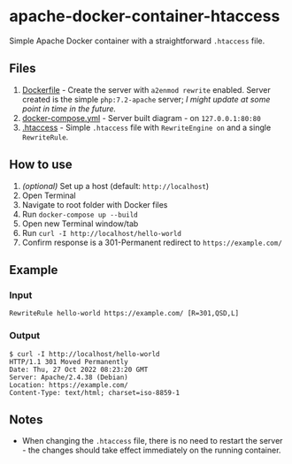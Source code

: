 # apache-docker-container-htaccess

Simple Apache Docker container with a straightforward `.htaccess` file.

## Files

1. [Dockerfile](Dockerfile) - Create the server with `a2enmod rewrite` enabled. Server created is the simple `php:7.2-apache` server; _I might update at some point in time in the future._
2. [docker-compose.yml](docker-compose.yml) - Server built diagram - on `127.0.0.1:80:80`
3. [.htaccess](.htaccess) - Simple `.htaccess` file with `RewriteEngine on` and a single `RewriteRule`.

## How to use

1. _(optional)_ Set up a host (default: `http://localhost`)
2. Open Terminal
3. Navigate to root folder with Docker files
4. Run `docker-compose up --build`
5. Open new Terminal window/tab
6. Run `curl -I http://localhost/hello-world`
7. Confirm response is a 301-Permanent redirect to `https://example.com/`

## Example

### Input

```
RewriteRule hello-world https://example.com/ [R=301,QSD,L]
```

### Output

```
$ curl -I http://localhost/hello-world
HTTP/1.1 301 Moved Permanently
Date: Thu, 27 Oct 2022 08:23:20 GMT
Server: Apache/2.4.38 (Debian)
Location: https://example.com/
Content-Type: text/html; charset=iso-8859-1
```

## Notes
* When changing the `.htaccess` file, there is no need to restart the server - the changes should take effect immediately on the running container.